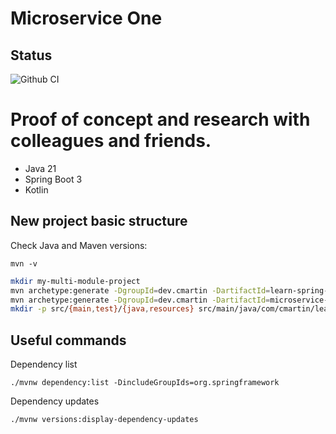 # Microservice One

## Status

![Github CI](https://github.com/butcherless/microservice-one/workflows/CI/badge.svg)

# Proof of concept and research with colleagues and friends.

- Java 21
- Spring Boot 3
- Kotlin

## New project basic structure

Check Java and Maven versions:

    mvn -v
    
```bash
mkdir my-multi-module-project
mvn archetype:generate -DgroupId=dev.cmartin -DartifactId=learn-spring-cloud -DarchetypeArtifactId=maven-archetype-quickstart -DinteractiveMode=false
mvn archetype:generate -DgroupId=dev.cmartin -DartifactId=microservice-one -DarchetypeArtifactId=maven-archetype-quickstart -DinteractiveMode=false
mkdir -p src/{main,test}/{java,resources} src/main/java/com/cmartin/learn
```

## Useful commands

Dependency list

    ./mvnw dependency:list -DincludeGroupIds=org.springframework

Dependency updates

    ./mvnw versions:display-dependency-updates